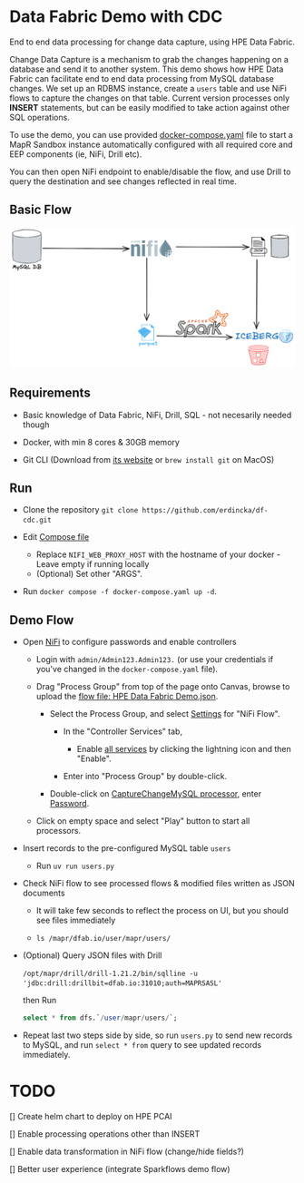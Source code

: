 # Data Fabric Demo with CDC

End to end data processing for change data capture, using HPE Data Fabric.

Change Data Capture is a mechanism to grab the changes happening on a database and send it to another system. This demo shows how HPE Data Fabric can facilitate end to end data processing from MySQL database changes. We set up an RDBMS instance, create a `users` table and use NiFi flows to capture the changes on that table. Current version processes only **INSERT** statements, but can be easily modified to take action against other SQL operations.

To use the demo, you can use provided [docker-compose.yaml](./docker-compose.yaml) file to start a MapR Sandbox instance automatically configured with all required core and EEP components (ie, NiFi, Drill etc).

You can then open NiFi endpoint to enable/disable the flow, and use Drill to query the destination and see changes reflected in real time.

## Basic Flow 

![Demo Flow](./images/CDC%20Demo.png)


## Requirements

- Basic knowledge of Data Fabric, NiFi, Drill, SQL - not necesarily needed though

- Docker, with min 8 cores & 30GB memory

- Git CLI (Download from [its website](https://git-scm.com/downloads) or `brew install git` on MacOS)


## Run

- Clone the repository `git clone https://github.com/erdincka/df-cdc.git`

- Edit [Compose file](./docker-compose.yaml)
    - Replace `NIFI_WEB_PROXY_HOST` with the hostname of your docker - Leave empty if running locally
    - (Optional) Set other "ARGS".

- Run `docker compose -f docker-compose.yaml up -d`.


## Demo Flow

- Open [NiFi](https://localhost:12443/nifi) to configure passwords and enable controllers
    - Login with `admin/Admin123.Admin123.` (or use your credentials if you've changed in the `docker-compose.yaml` file).

    - Drag "Process Group" from top of the page onto Canvas, browse to upload the [flow file: HPE Data Fabric Demo.json](./app/HPE_Data_Fabric_Demo.json).

        - Select the Process Group, and select [Settings](./images/NiFi_ControllerSettings.png) for "NiFi Flow".
    
            - In the "Controller Services" tab,
        
                - Enable [all services](./images/NiFi_ControllerServices.png) by clicking the lightning icon and then "Enable".
    
            - Enter into "Process Group" by double-click.
    
        - Double-click on [CaptureChangeMySQL processor](./images/NiFi_CaptureChangeMySQL.png), enter [Password](./images/NiFi_MySQLPassword.png).
    
    - Click on empty space and select "Play" button to start all processors.


- Insert records to the pre-configured MySQL table `users`

    - Run `uv run users.py`

- Check NiFi flow to see processed flows & modified files written as JSON documents

    - It will take few seconds to reflect the process on UI, but you should see files immediately
    
    - `ls /mapr/dfab.io/user/mapr/users/`


- (Optional) Query JSON files with Drill

    `/opt/mapr/drill/drill-1.21.2/bin/sqlline -u 'jdbc:drill:drillbit=dfab.io:31010;auth=MAPRSASL'`

    then Run

    ```sql
    select * from dfs.`/user/mapr/users/`;
    ```

- Repeat last two steps side by side, so run `users.py` to send new records to MySQL, and run `select * from` query to see updated records immediately.

# TODO

[] Create helm chart to deploy on HPE PCAI

[] Enable processing operations other than INSERT

[] Enable data transformation in NiFi flow (change/hide fields?)

[] Better user experience (integrate Sparkflows demo flow)

